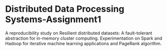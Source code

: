 # Distributed Data Processing Systems-Assignment1
A reproducibility study on Resilient distributed datasets: A fault-tolerant abstraction for in-memory cluster computing.
Experimentation on Spark and Hadoop for iterative machine learning applications and PageRank algorithm.
 
